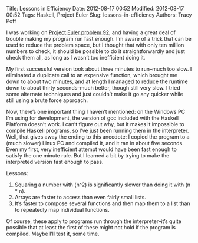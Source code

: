 Title: Lessons in Efficiency
Date: 2012-08-17 00:52
Modified: 2012-08-17 00:52
Tags: Haskell, Project Euler
Slug: lessons-in-efficiency
Authors: Tracy Poff

I was working on [Project Euler problem 92](http://projecteuler.net/problem=92),
and having a great deal of trouble making my program run fast enough. I’m aware
of a trick that can be used to reduce the problem space, but I thought that with
only ten million numbers to check, it should be possible to do it
straightforwardly and just check them all, as long as I wasn’t too inefficient
doing it.

My first successful version took about three minutes to run–much too slow. I
eliminated a duplicate call to an expensive function, which brought me down to
about two minutes, and at length I managed to reduce the runtime down to about
thirty seconds–much better, though still very slow. I tried some alternate
techniques and just couldn’t make it go any quicker while still using a brute
force approach.

Now, there’s one important thing I haven’t mentioned: on the Windows PC I’m
using for development, the version of gcc included with the Haskell Platform
doesn’t work. I can’t figure out why, but it makes it impossible to compile
Haskell programs, so I’ve just been running them in the interpreter. Well, that
gives away the ending to this anecdote: I copied the program to a (much slower)
Linux PC and compiled it, and it ran in about five seconds. Even my first, very
inefficient attempt would have been fast enough to satisfy the one minute rule.
But I learned a bit by trying to make the interpreted version fast enough to
pass.

Lessons:

1. Squaring a number with (n^2) is significantly slower than doing it with (n *
n).
2. Arrays are faster to access than even fairly small lists.
3. It’s faster to compose several functions and then map them to a list than to
repeatedly map individual functions.

Of course, these apply to programs run through the interpreter–it’s quite
possible that at least the first of these might not hold if the program is
compiled. Maybe I’ll test it, some time.
